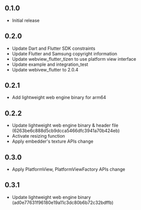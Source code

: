 ## 0.1.0

* Initial release

## 0.2.0
* Update Dart and Flutter SDK constraints
* Update Flutter and Samsung copyright information
* Update webview_flutter_tizen to use platform view interface
* Update example and integration_test
* Update webivew_flutter to 2.0.4

## 0.2.1
* Add lightweight web engine binary for arm64

## 0.2.2
* Update lightweight web engine binary & header file (6263be6c888d5cb9dcca5466dfc3941a70b424eb)
* Activate resizing function
* Apply embedder's texture APIs change

## 0.3.0
* Apply PlatformView, PlatformViewFactory APIs change

## 0.3.1
* Update lightweight web engine binary (ad0e77631f96180e19a11c3dc80b6b72c32bdffb)